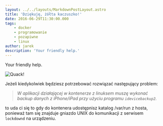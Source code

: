 ```yaml
---
layout: ../../layouts/MarkdownPostLayout.astro
title: 'Dziękuję, żółta kaczuszko!'
date: 2016-06-29T11:30:00.000
tags:
    - docker
    - programowanie
    - pozapiwne
    - linux
author: jarek
description: 'Your friendly help.'
---
```


Your friendly help.

![Quack!](https://4.bp.blogspot.com/-SXxp9qPBMSA/V3OTpg3kPSI/AAAAAAAAEms/ngOIs1IYBdAIQuyWyFS12hPdAxh3-ePEACLcB/s800/rubber-duck_0.jpg)

Jeżeli kiedykolwiek będziesz potrzebować rozwiązać następujący problem:

> _W aplikacji działającej w kontenerze z linuksem muszę wykonać backup danych z iPhone/iPad przy użyciu programu `idevicebackup2`._

to uda ci się to gdy do kontenera udostępnisz katalog /var/run z hosta, ponieważ tam się znajduje gniazdo UNIX do komunikacji z serwisem `lockdownd` na urządzeniu.
